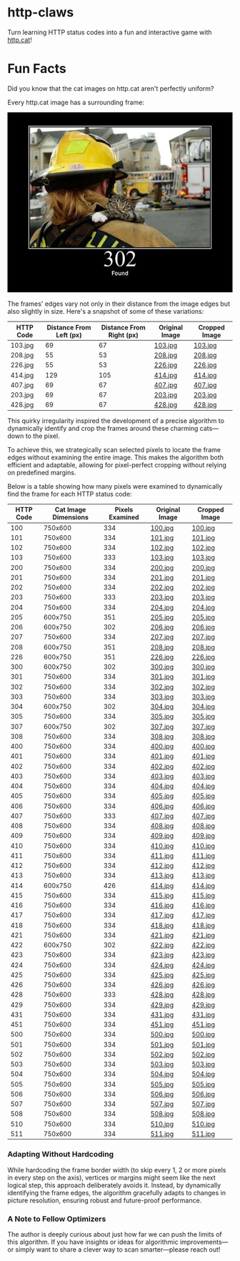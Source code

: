 # http-claws
Turn learning HTTP status codes into a fun and interactive game with [http.cat](https://http.cat)!

# Fun Facts

Did you know that the cat images on http.cat aren't perfectly uniform?

Every http.cat image has a surrounding frame:

![302.jpg](.purrr_cache/302.jpg)

The frames' edges vary not only in their distance from the image edges but also slightly in size. Here's a snapshot of some of these variations:

| HTTP Code | Distance From Left (px) | Distance From Right (px) | Original Image                       | Cropped Image               |
|-----------|-------------------------|--------------------------|--------------------------------------|-----------------------------|
| 103.jpg   | 69                      | 67                       | [103.jpg](.purrr_cache/103.jpg)       | [103.jpg](static/cats/103.jpg)     |
| 208.jpg   | 55                      | 53                       | [208.jpg](.purrr_cache/208.jpg)       | [208.jpg](static/cats/208.jpg)     |
| 226.jpg   | 55                      | 53                       | [226.jpg](.purrr_cache/226.jpg)       | [226.jpg](static/cats/226.jpg)     |
| 414.jpg   | 129                     | 105                      | [414.jpg](.purrr_cache/414.jpg)       | [414.jpg](static/cats/414.jpg)     |
| 407.jpg   | 69                      | 67                       | [407.jpg](.purrr_cache/407.jpg)       | [407.jpg](static/cats/407.jpg)     |
| 203.jpg   | 69                      | 67                       | [203.jpg](.purrr_cache/203.jpg)       | [203.jpg](static/cats/203.jpg)     |
| 428.jpg   | 69                      | 67                       | [428.jpg](.purrr_cache/428.jpg)       | [428.jpg](static/cats/428.jpg)     |

This quirky irregularity inspired the development of a precise algorithm to dynamically identify and crop the frames around these charming cats—down to the pixel.

To achieve this, we strategically scan selected pixels to locate the frame edges without examining the entire image. This makes the algorithm both efficient and adaptable, allowing for pixel-perfect cropping without relying on predefined margins.

Below is a table showing how many pixels were examined to dynamically find the frame for each HTTP status code:

| HTTP Code | Cat Image Dimensions | Pixels Examined | Original Image                       | Cropped Image               |
|-----------|----------------------|-----------------|--------------------------------------|-----------------------------|
| 100       | 750x600              | 334             | [100.jpg](.purrr_cache/100.jpg)       | [100.jpg](static/cats/100.jpg)     |
| 101       | 750x600              | 334             | [101.jpg](.purrr_cache/101.jpg)       | [101.jpg](static/cats/101.jpg)     |
| 102       | 750x600              | 334             | [102.jpg](.purrr_cache/102.jpg)       | [102.jpg](static/cats/102.jpg)     |
| 103       | 750x600              | 333             | [103.jpg](.purrr_cache/103.jpg)       | [103.jpg](static/cats/103.jpg)     |
| 200       | 750x600              | 334             | [200.jpg](.purrr_cache/200.jpg)       | [200.jpg](static/cats/200.jpg)     |
| 201       | 750x600              | 334             | [201.jpg](.purrr_cache/201.jpg)       | [201.jpg](static/cats/201.jpg)     |
| 202       | 750x600              | 334             | [202.jpg](.purrr_cache/202.jpg)       | [202.jpg](static/cats/202.jpg)     |
| 203       | 750x600              | 333             | [203.jpg](.purrr_cache/203.jpg)       | [203.jpg](static/cats/203.jpg)     |
| 204       | 750x600              | 334             | [204.jpg](.purrr_cache/204.jpg)       | [204.jpg](static/cats/204.jpg)     |
| 205       | 600x750              | 351             | [205.jpg](.purrr_cache/205.jpg)       | [205.jpg](static/cats/205.jpg)     |
| 206       | 600x750              | 302             | [206.jpg](.purrr_cache/206.jpg)       | [206.jpg](static/cats/206.jpg)     |
| 207       | 750x600              | 334             | [207.jpg](.purrr_cache/207.jpg)       | [207.jpg](static/cats/207.jpg)     |
| 208       | 600x750              | 351             | [208.jpg](.purrr_cache/208.jpg)       | [208.jpg](static/cats/208.jpg)     |
| 226       | 600x750              | 351             | [226.jpg](.purrr_cache/226.jpg)       | [226.jpg](static/cats/226.jpg)     |
| 300       | 600x750              | 302             | [300.jpg](.purrr_cache/300.jpg)       | [300.jpg](static/cats/300.jpg)     |
| 301       | 750x600              | 334             | [301.jpg](.purrr_cache/301.jpg)       | [301.jpg](static/cats/301.jpg)     |
| 302       | 750x600              | 334             | [302.jpg](.purrr_cache/302.jpg)       | [302.jpg](static/cats/302.jpg)     |
| 303       | 750x600              | 334             | [303.jpg](.purrr_cache/303.jpg)       | [303.jpg](static/cats/303.jpg)     |
| 304       | 600x750              | 302             | [304.jpg](.purrr_cache/304.jpg)       | [304.jpg](static/cats/304.jpg)     |
| 305       | 750x600              | 334             | [305.jpg](.purrr_cache/305.jpg)       | [305.jpg](static/cats/305.jpg)     |
| 307       | 600x750              | 302             | [307.jpg](.purrr_cache/307.jpg)       | [307.jpg](static/cats/307.jpg)     |
| 308       | 750x600              | 334             | [308.jpg](.purrr_cache/308.jpg)       | [308.jpg](static/cats/308.jpg)     |
| 400       | 750x600              | 334             | [400.jpg](.purrr_cache/400.jpg)       | [400.jpg](static/cats/400.jpg)     |
| 401       | 750x600              | 334             | [401.jpg](.purrr_cache/401.jpg)       | [401.jpg](static/cats/401.jpg)     |
| 402       | 750x600              | 334             | [402.jpg](.purrr_cache/402.jpg)       | [402.jpg](static/cats/402.jpg)     |
| 403       | 750x600              | 334             | [403.jpg](.purrr_cache/403.jpg)       | [403.jpg](static/cats/403.jpg)     |
| 404       | 750x600              | 334             | [404.jpg](.purrr_cache/404.jpg)       | [404.jpg](static/cats/404.jpg)     |
| 405       | 750x600              | 334             | [405.jpg](.purrr_cache/405.jpg)       | [405.jpg](static/cats/405.jpg)     |
| 406       | 750x600              | 334             | [406.jpg](.purrr_cache/406.jpg)       | [406.jpg](static/cats/406.jpg)     |
| 407       | 750x600              | 333             | [407.jpg](.purrr_cache/407.jpg)       | [407.jpg](static/cats/407.jpg)     |
| 408       | 750x600              | 334             | [408.jpg](.purrr_cache/408.jpg)       | [408.jpg](static/cats/408.jpg)     |
| 409       | 750x600              | 334             | [409.jpg](.purrr_cache/409.jpg)       | [409.jpg](static/cats/409.jpg)     |
| 410       | 750x600              | 334             | [410.jpg](.purrr_cache/410.jpg)       | [410.jpg](static/cats/410.jpg)     |
| 411       | 750x600              | 334             | [411.jpg](.purrr_cache/411.jpg)       | [411.jpg](static/cats/411.jpg)     |
| 412       | 750x600              | 334             | [412.jpg](.purrr_cache/412.jpg)       | [412.jpg](static/cats/412.jpg)     |
| 413       | 750x600              | 334             | [413.jpg](.purrr_cache/413.jpg)       | [413.jpg](static/cats/413.jpg)     |
| 414       | 600x750              | 426             | [414.jpg](.purrr_cache/414.jpg)       | [414.jpg](static/cats/414.jpg)     |
| 415       | 750x600              | 334             | [415.jpg](.purrr_cache/415.jpg)       | [415.jpg](static/cats/415.jpg)     |
| 416       | 750x600              | 334             | [416.jpg](.purrr_cache/416.jpg)       | [416.jpg](static/cats/416.jpg)     |
| 417       | 750x600              | 334             | [417.jpg](.purrr_cache/417.jpg)       | [417.jpg](static/cats/417.jpg)     |
| 418       | 750x600              | 334             | [418.jpg](.purrr_cache/418.jpg)       | [418.jpg](static/cats/418.jpg)     |
| 421       | 750x600              | 334             | [421.jpg](.purrr_cache/421.jpg)       | [421.jpg](static/cats/421.jpg)     |
| 422       | 600x750              | 302             | [422.jpg](.purrr_cache/422.jpg)       | [422.jpg](static/cats/422.jpg)     |
| 423       | 750x600              | 334             | [423.jpg](.purrr_cache/423.jpg)       | [423.jpg](static/cats/423.jpg)     |
| 424       | 750x600              | 334             | [424.jpg](.purrr_cache/424.jpg)       | [424.jpg](static/cats/424.jpg)     |
| 425       | 750x600              | 334             | [425.jpg](.purrr_cache/425.jpg)       | [425.jpg](static/cats/425.jpg)     |
| 426       | 750x600              | 334             | [426.jpg](.purrr_cache/426.jpg)       | [426.jpg](static/cats/426.jpg)     |
| 428       | 750x600              | 333             | [428.jpg](.purrr_cache/428.jpg)       | [428.jpg](static/cats/428.jpg)     |
| 429       | 750x600              | 334             | [429.jpg](.purrr_cache/429.jpg)       | [429.jpg](static/cats/429.jpg)     |
| 431       | 750x600              | 334             | [431.jpg](.purrr_cache/431.jpg)       | [431.jpg](static/cats/431.jpg)     |
| 451       | 750x600              | 334             | [451.jpg](.purrr_cache/451.jpg)       | [451.jpg](static/cats/451.jpg)     |
| 500       | 750x600              | 334             | [500.jpg](.purrr_cache/500.jpg)       | [500.jpg](static/cats/500.jpg)     |
| 501       | 750x600              | 334             | [501.jpg](.purrr_cache/501.jpg)       | [501.jpg](static/cats/501.jpg)     |
| 502       | 750x600              | 334             | [502.jpg](.purrr_cache/502.jpg)       | [502.jpg](static/cats/502.jpg)     |
| 503       | 750x600              | 334             | [503.jpg](.purrr_cache/503.jpg)       | [503.jpg](static/cats/503.jpg)     |
| 504       | 750x600              | 334             | [504.jpg](.purrr_cache/504.jpg)       | [504.jpg](static/cats/504.jpg)     |
| 505       | 750x600              | 334             | [505.jpg](.purrr_cache/505.jpg)       | [505.jpg](static/cats/505.jpg)     |
| 506       | 750x600              | 334             | [506.jpg](.purrr_cache/506.jpg)       | [506.jpg](static/cats/506.jpg)     |
| 507       | 750x600              | 334             | [507.jpg](.purrr_cache/507.jpg)       | [507.jpg](static/cats/507.jpg)     |
| 508       | 750x600              | 334             | [508.jpg](.purrr_cache/508.jpg)       | [508.jpg](static/cats/508.jpg)     |
| 510       | 750x600              | 334             | [510.jpg](.purrr_cache/510.jpg)       | [510.jpg](static/cats/510.jpg)     |
| 511       | 750x600              | 334             | [511.jpg](.purrr_cache/511.jpg)       | [511.jpg](static/cats/511.jpg)     |

### Adapting Without Hardcoding
While hardcoding the frame border width (to skip every 1, 2 or more pixels in every step on the axis), vertices or margins might seem like the next logical step, this approach deliberately avoids it. Instead, by dynamically identifying the frame edges, the algorithm gracefully adapts to changes in picture resolution, ensuring robust and future-proof performance.

### A Note to Fellow Optimizers
The author is deeply curious about just how far we can push the limits of this algorithm. If you have insights or ideas for algorithmic improvements—or simply want to share a clever way to scan smarter—please reach out!
